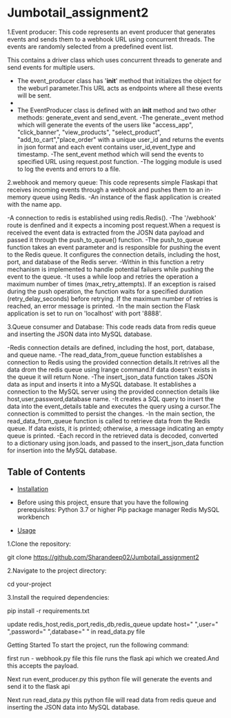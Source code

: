 # Jumbotail_assignment2

1.Event producer:
This code represents an event producer that generates events and sends them to a webhook URL using concurrent threads. The events are randomly selected from a predefined event list.

This contains a driver class which uses concurrent threads to generate and send events for multiple users.
- The event_producer class has '__init__' method that initializes the object for the weburl parameter.This URL acts as endpoints where all these events will be sent.
- 
- The EventProducer class is defined with an __init__ method and two other methods: generate_event and send_event.
-The  generate._event method which will generate the events of the users like "access_app", "click_banner", "view_products", "select_product", "add_to_cart","place_order" with a unique user_id and returns the events in json format and each event contains user_id,event_type and timestamp.
-The sent_event method which will send the events to specified URL using request.post function.
-The logging module is used to log the events and errors to a file.

2.webhook and memory queue:
This code represents simple Flaskapi that receives incoming events through a webhook and pushes them to an in-memory queue using Redis. 
-An instance of the flask application is created with the name app.

-A connection to redis is established using redis.Redis().
-The '/webhook' route is denfined and it expects a incoming post request.When a request is received the event data is extracted from the JOSN data payload and passed it through the push_to_queue() function.
-The push_to_queue function takes an event parameter and is responsible for pushing the event to the Redis queue. It configures the connection details, including the host, port, and database of the Redis server.
-Within in this function a retry mechanism is implemented to handle potential failuers while pushing the event to the queue.
-It uses a while loop and retries the operation a maximum number of times (max_retry_attempts). If an exception is raised during the push operation, the function waits for a specified duration (retry_delay_seconds) before retrying. If the maximum number of retries is reached, an error message is printed.
-In the main section the Flask application is set to run on 'localhost' with port '8888'.

3.Queue consumer and Database:
This code reads data from redis queue and inserting the JSON data into MySQL database.

-Redis connection details are defined, including the host, port, database, and queue name.
-The read_data_from_queue function establishes a connection to Redis using the provided connection details.It retrives all the data drom the redis queue using lrange command.If data doesn't exists in the queue it will return None.
-The insert_json_data function takes JSON data as input and inserts it into a MySQL database. It establishes a connection to the MySQL server using the provided connection details like host,user,password,database name.
-It creates a SQL query to insert the data into the event_details table and executes the query using a cursor.The connection is committed to persist the changes.
-In the main section, the read_data_from_queue function is called to retrieve data from the Redis queue. If data exists, it is printed; otherwise, a message indicating an empty queue is printed.
-Each record in the retrieved data is decoded, converted to a dictionary using json.loads, and passed to the insert_json_data function for insertion into the MySQL database.



## Table of Contents

- [Installation](#installation)
- Before using this project, ensure that you have the following prerequisites:
Python 3.7 or higher
Pip package manager
Redis
MySQL workbench




- [Usage](#usage)


1.Clone the repository:

git clone https://github.com/Sharandeep02/Jumbotail_assignment2

2.Navigate to the project directory:

cd your-project

3.Install the required dependencies:

pip install -r requirements.txt

update redis_host,redis_port,redis_db,redis_queue 
update  host=" ",user=" ",password=" ",database=" " in read_data.py file


Getting Started
To start the project, run the following command:

first run - webhook.py file this file runs the flask api which we created.And this accepts the payload.

Next run event_producer.py this python file will generate the events and send it to the flask api

Next run read_data.py this python file will  read data from redis queue and inserting the JSON data into MySQL database.





